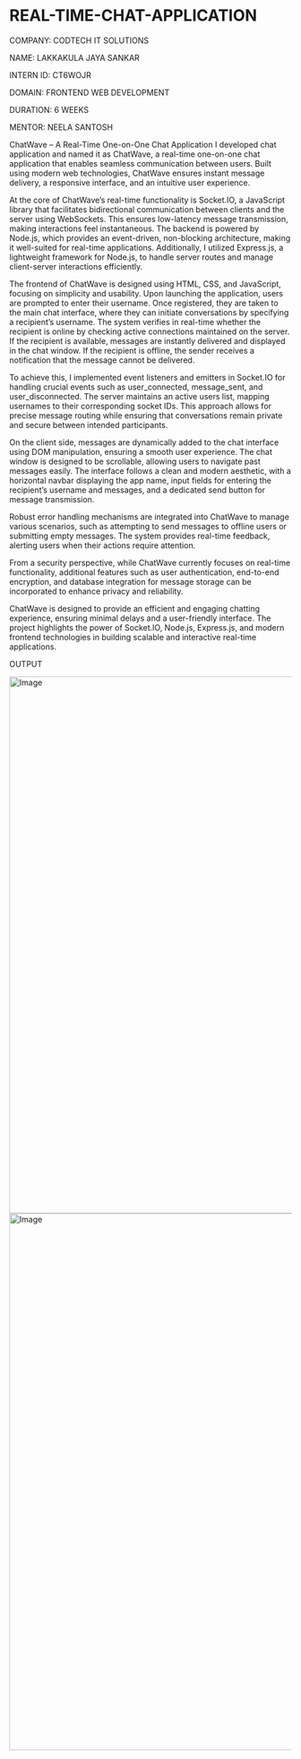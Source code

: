 # REAL-TIME-CHAT-APPLICATION

COMPANY: CODTECH IT SOLUTIONS

NAME: LAKKAKULA JAYA SANKAR

INTERN ID: CT6WOJR

DOMAIN: FRONTEND WEB DEVELOPMENT

DURATION: 6 WEEKS

MENTOR: NEELA SANTOSH

ChatWave – A Real-Time One-on-One Chat Application
I developed chat application and named it as ChatWave, a real-time one-on-one chat application that enables seamless communication between users. Built using modern web technologies, ChatWave ensures instant message delivery, a responsive interface, and an intuitive user experience.

At the core of ChatWave’s real-time functionality is Socket.IO, a JavaScript library that facilitates bidirectional communication between clients and the server using WebSockets. This ensures low-latency message transmission, making interactions feel instantaneous. The backend is powered by Node.js, which provides an event-driven, non-blocking architecture, making it well-suited for real-time applications. Additionally, I utilized Express.js, a lightweight framework for Node.js, to handle server routes and manage client-server interactions efficiently.

The frontend of ChatWave is designed using HTML, CSS, and JavaScript, focusing on simplicity and usability. Upon launching the application, users are prompted to enter their username. Once registered, they are taken to the main chat interface, where they can initiate conversations by specifying a recipient’s username. The system verifies in real-time whether the recipient is online by checking active connections maintained on the server. If the recipient is available, messages are instantly delivered and displayed in the chat window. If the recipient is offline, the sender receives a notification that the message cannot be delivered.

To achieve this, I implemented event listeners and emitters in Socket.IO for handling crucial events such as user_connected, message_sent, and user_disconnected. The server maintains an active users list, mapping usernames to their corresponding socket IDs. This approach allows for precise message routing while ensuring that conversations remain private and secure between intended participants.

On the client side, messages are dynamically added to the chat interface using DOM manipulation, ensuring a smooth user experience. The chat window is designed to be scrollable, allowing users to navigate past messages easily. The interface follows a clean and modern aesthetic, with a horizontal navbar displaying the app name, input fields for entering the recipient’s username and messages, and a dedicated send button for message transmission.

Robust error handling mechanisms are integrated into ChatWave to manage various scenarios, such as attempting to send messages to offline users or submitting empty messages. The system provides real-time feedback, alerting users when their actions require attention.

From a security perspective, while ChatWave currently focuses on real-time functionality, additional features such as user authentication, end-to-end encryption, and database integration for message storage can be incorporated to enhance privacy and reliability.

ChatWave is designed to provide an efficient and engaging chatting experience, ensuring minimal delays and a user-friendly interface. The project highlights the power of Socket.IO, Node.js, Express.js, and modern frontend technologies in building scalable and interactive real-time applications.

OUTPUT

<img width="959" alt="Image" src="https://github.com/user-attachments/assets/2bac3ec2-296c-47e9-a1d2-1b56c96ba368" />

<img width="959" alt="Image" src="https://github.com/user-attachments/assets/98747f26-a1bb-4c59-acf3-ee20c63d1270" />
